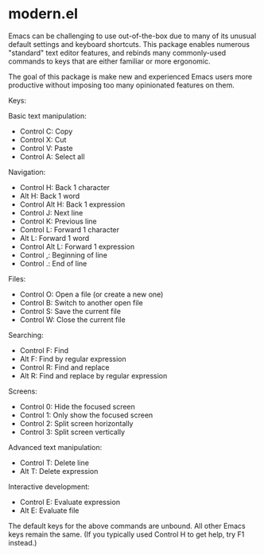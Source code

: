# modern.el

Emacs can be challenging to use out-of-the-box due to many of its unusual
default settings and keyboard shortcuts.  This package enables numerous
"standard" text editor features, and rebinds many commonly-used commands to
keys that are either familiar or more ergonomic.

The goal of this package is make new and experienced Emacs users more
productive without imposing too many opinionated features on them.

Keys:

Basic text manipulation:
- Control C: Copy
- Control X: Cut
- Control V: Paste
- Control A: Select all

Navigation:
- Control H: Back 1 character
- Alt H: Back 1 word
- Control Alt H: Back 1 expression
- Control J: Next line
- Control K: Previous line
- Control L: Forward 1 character
- Alt L: Forward 1 word
- Control Alt L: Forward 1 expression
- Control ,: Beginning of line
- Control .: End of line

Files:
- Control O: Open a file (or create a new one)
- Control B: Switch to another open file
- Control S: Save the current file
- Control W: Close the current file

Searching:
- Control F: Find
- Alt F: Find by regular expression
- Control R: Find and replace
- Alt R: Find and replace by regular expression

Screens:
- Control 0: Hide the focused screen
- Control 1: Only show the focused screen
- Control 2: Split screen horizontally
- Control 3: Split screen vertically

Advanced text manipulation:
- Control T: Delete line
- Alt T: Delete expression

Interactive development:
- Control E: Evaluate expression
- Alt E: Evaluate file

The default keys for the above commands are unbound.  All other Emacs keys
remain the same.  (If you typically used Control H to get help, try F1
instead.)
